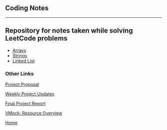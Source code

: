 <!---
layout: page
title: "Coding Notes"
permalink: /codingnotes
--->

## Coding Notes
---
Repository for notes taken while solving LeetCode problems
---
* [Arrays](./CodingPractice/Arrays.docx)
* [Strings](./CodingPractice/Strings.docx)
* [Linked List](./CodingPractice/LinkedList.docx)

### Other Links
[Project Proposal](./project)

[Weekly Project Updates](./updates)

[Final Project Report](./final)

[VMock: Resource Overview](./vmock)

[Home](./)
